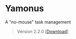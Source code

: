 # Yamonus

A "no-mouse" task management

> Version 2.2.0 [[Download](https://drive.google.com/file/d/1hJ5Xl4_tk3VTcPUX1SVo19NUCWdUD_xP)]
